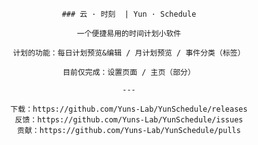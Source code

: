 <div align="center">

    ### 云 · 时刻  | Yun · Schedule
    
    一个便捷易用的时间计划小软件

    计划的功能：每日计划预览&编辑 / 月计划预览 / 事件分类（标签）

    目前仅完成：设置页面 / 主页（部分）
    
    ---

    下载：https://github.com/Yuns-Lab/YunSchedule/releases
    反馈：https://github.com/Yuns-Lab/YunSchedule/issues
    贡献：https://github.com/Yuns-Lab/YunSchedule/pulls

</div>